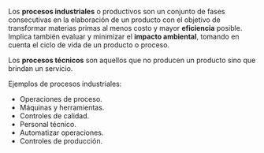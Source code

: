 Los **procesos industriales** o productivos son un conjunto de fases consecutivas en la elaboración de un producto con el objetivo de transformar materias primas al menos costo y mayor **eficiencia** posible. Implica también evaluar y minimizar el **impacto ambiental**, tomando en cuenta el ciclo de vida de un producto o proceso.

Los **procesos técnicos** son aquellos que no producen un producto sino que brindan un servicio.

Ejemplos de procesos industriales:

- Operaciones de proceso.
- Máquinas y herramientas.
- Controles de calidad.
- Personal técnico.
- Automatizar operaciones.
- Controles de producción.
